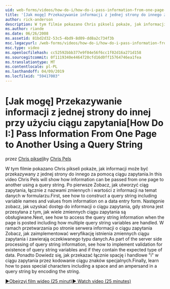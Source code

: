 ```yaml
---
uid: web-forms/videos/how-do-i/how-do-i-pass-information-from-one-page-to-another-using-a-query-string
title: '[Jak mogę] Przekazywanie informacji z jednej strony do innego za pomocą ciągu zapytania | Dokumentacja firmy Microsoft'
author: rick-anderson
description: W tym filmie pokazano Chris pikseli pokaże, jak informacji może być przekazywany z jednej strony do innego za pomocą ciągu zapytania. Po pierwsze Zobacz, jak utworzyć ciąg zapytania w...
ms.author: riande
ms.date: 06/26/2008
ms.assetid: 81bd2d32-53c5-4bd9-8d09-dd8a2c734f3b
msc.legacyurl: /web-forms/videos/how-do-i/how-do-i-pass-information-from-one-page-to-another-using-a-query-string
msc.type: video
ms.openlocfilehash: cc52592bbb377e9f04e56f6cc1f02d16a271d158
ms.sourcegitcommit: 0f1119340e4464720cfd16d0ff15764746ea1fea
ms.translationtype: MT
ms.contentlocale: pl-PL
ms.lasthandoff: 04/09/2019
ms.locfileid: "59417003"
---
```

# <a name="how-do-i-pass-information-from-one-page-to-another-using-a-query-string"></a><span data-ttu-id="ffbb2-104">[Jak mogę] Przekazywanie informacji z jednej strony do innej przy użyciu ciągu zapytania</span><span class="sxs-lookup"><span data-stu-id="ffbb2-104">[How Do I:] Pass Information From One Page to Another Using a Query String</span></span>

<span data-ttu-id="ffbb2-105">przez [Chris pikseli](https://twitter.com/chrispels)</span><span class="sxs-lookup"><span data-stu-id="ffbb2-105">by [Chris Pels](https://twitter.com/chrispels)</span></span>

<span data-ttu-id="ffbb2-106">W tym filmie pokazano Chris pikseli pokaże, jak informacji może być przekazywany z jednej strony do innego za pomocą ciągu zapytania.</span><span class="sxs-lookup"><span data-stu-id="ffbb2-106">In this video Chris Pels will show how information can be passed from one page to another using a query string.</span></span> <span data-ttu-id="ffbb2-107">Po pierwsze Zobacz, jak utworzyć ciąg zapytania, łącznie z nazwami zmiennych i wartości z informacji na temat danych w formularzu.</span><span class="sxs-lookup"><span data-stu-id="ffbb2-107">First, see how to construct a query string including variable names and values from information on a data entry form.</span></span> <span data-ttu-id="ffbb2-108">Następnie zobacz, jak uzyskać dostęp do informacji o ciągu zapytania, gdy strona jest przesyłana z tym, jak wiele zmiennych ciągu zapytania są obsługiwane.</span><span class="sxs-lookup"><span data-stu-id="ffbb2-108">Next, see how to access the query string information when the page is posted including how multiple query string variables are handled.</span></span> <span data-ttu-id="ffbb2-109">W ramach przetwarzania po stronie serwera informacji o ciągu zapytania Zobacz, jak zaimplementować weryfikację istnienia zmiennych ciągu zapytania i zawierają oczekiwanego typu danych.</span><span class="sxs-lookup"><span data-stu-id="ffbb2-109">As part of the server side processing of query string information, see how to implement validation for existence of query string variables and if they contain the expected type of data.</span></span> <span data-ttu-id="ffbb2-110">Ponadto Dowiedz się, jak przekazać łącznie spację i handlowe "i" w ciągu zapytania przez kodowanie ciągu znaków specjalnych.</span><span class="sxs-lookup"><span data-stu-id="ffbb2-110">Finally, learn how to pass special characters including a space and an ampersand in a query string by encoding the string.</span></span>

[<span data-ttu-id="ffbb2-111">&#9654;Obejrzyj film wideo (25 minut)</span><span class="sxs-lookup"><span data-stu-id="ffbb2-111">&#9654; Watch video (25 minutes)</span></span>](https://channel9.msdn.com/Blogs/ASP-NET-Site-Videos/how-do-i-pass-information-from-one-page-to-another-using-a-query-string)
